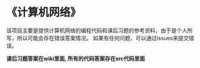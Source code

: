 # 《计算机网络》

 该项目主要是提供计算机网络的编程代码和课后习题的参考资料，由于是个人所写，所以可能会存在错误答案情况。
 如果有任何问题，可以通过issues来提交错误。

**课后习题答案在wiki里面, 所有的代码答案存在src代码里面**
